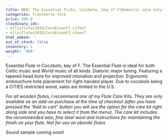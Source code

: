 ```yaml
---
title: NEW! The Essential Flute, Cocobolo, Key of F(Domestic sale only)
categories: transverse-folk
price: 399.0
cloudinary_ids:
- ellisflutes2018/CocoEssenF1_xifmit
- ellisflutes2018/CocoEssenF2_otoex7
html_embed: ''
out_of_stock: false
inventory: 1
weight: '450'
---
```


Essential Flute in Cocobolo, key of F.   The Essential Flute is ideal for both Celtic music and World music of all kinds. Diatonic major tuning. Featuring a tapered head bore for improved intonation and projection. Ergonomic embouchure hole placement for right-handed player.  Due to cocobolo being a CITIES restricted wood, sales are limited to the U.S.

*For all wooden flutes, I recommend one of my Flute Care Kits.  They are only available as an add-on purchase at the time of checkout (after you have pressed the “Add to cart” button you will see the option for the care kit right along side and you have to select it from the menu). The care kit includes the recommended wax, fine steel wool and instructions for maintaining the finish on your flute.  Not for use on ebonite flutes*

Sound sample coming soon!